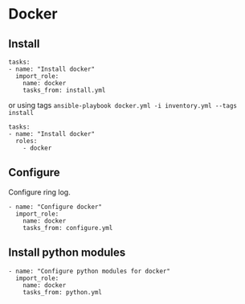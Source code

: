 # Docker

## Install

```
tasks:
- name: "Install docker"
  import_role:
    name: docker
    tasks_from: install.yml
```

or using tags `ansible-playbook docker.yml -i inventory.yml --tags install`

```
tasks:
- name: "Install docker"
  roles:
    - docker
```


## Configure

Configure ring log.

```
- name: "Configure docker"
  import_role:
    name: docker
    tasks_from: configure.yml
```


## Install python modules

```
- name: "Configure python modules for docker"
  import_role:
    name: docker
    tasks_from: python.yml
```
